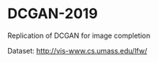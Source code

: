 # DCGAN-2019
Replication of DCGAN for image completion


Dataset: http://vis-www.cs.umass.edu/lfw/ 
